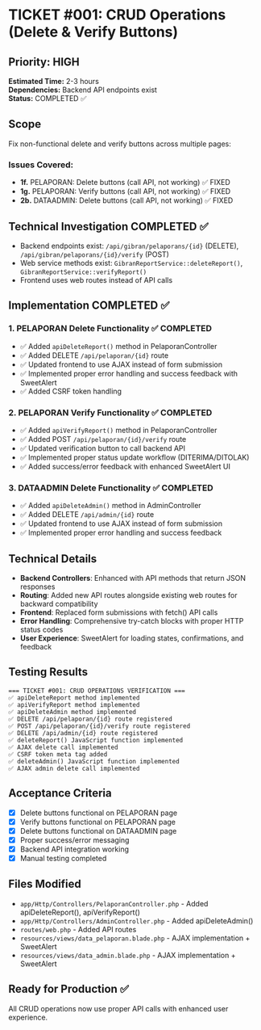 # TICKET #001: CRUD Operations (Delete & Verify Buttons)

## Priority: HIGH
**Estimated Time:** 2-3 hours  
**Dependencies:** Backend API endpoints exist  
**Status:** COMPLETED ✅

## Scope
Fix non-functional delete and verify buttons across multiple pages:

### Issues Covered:
- **1f.** PELAPORAN: Delete buttons (call API, not working) ✅ FIXED
- **1g.** PELAPORAN: Verify buttons (call API, not working) ✅ FIXED
- **2b.** DATAADMIN: Delete buttons (call API, not working) ✅ FIXED

## Technical Investigation COMPLETED ✅
- Backend endpoints exist: `/api/gibran/pelaporans/{id}` (DELETE), `/api/gibran/pelaporans/{id}/verify` (POST)
- Web service methods exist: `GibranReportService::deleteReport()`, `GibranReportService::verifyReport()`
- Frontend uses web routes instead of API calls

## Implementation COMPLETED ✅

### 1. **PELAPORAN Delete Functionality** ✅ COMPLETED
   - ✅ Added `apiDeleteReport()` method in PelaporanController
   - ✅ Added DELETE `/api/pelaporan/{id}` route
   - ✅ Updated frontend to use AJAX instead of form submission
   - ✅ Implemented proper error handling and success feedback with SweetAlert
   - ✅ Added CSRF token handling

### 2. **PELAPORAN Verify Functionality** ✅ COMPLETED
   - ✅ Added `apiVerifyReport()` method in PelaporanController
   - ✅ Added POST `/api/pelaporan/{id}/verify` route
   - ✅ Updated verification button to call backend API
   - ✅ Implemented proper status update workflow (DITERIMA/DITOLAK)
   - ✅ Added success/error feedback with enhanced SweetAlert UI

### 3. **DATAADMIN Delete Functionality** ✅ COMPLETED
   - ✅ Added `apiDeleteAdmin()` method in AdminController
   - ✅ Added DELETE `/api/admin/{id}` route
   - ✅ Updated frontend to use AJAX instead of form submission
   - ✅ Implemented proper error handling and success feedback

## Technical Details
- **Backend Controllers**: Enhanced with API methods that return JSON responses
- **Routing**: Added new API routes alongside existing web routes for backward compatibility
- **Frontend**: Replaced form submissions with fetch() API calls
- **Error Handling**: Comprehensive try-catch blocks with proper HTTP status codes
- **User Experience**: SweetAlert for loading states, confirmations, and feedback

## Testing Results
```
=== TICKET #001: CRUD OPERATIONS VERIFICATION ===
✅ apiDeleteReport method implemented
✅ apiVerifyReport method implemented  
✅ apiDeleteAdmin method implemented
✅ DELETE /api/pelaporan/{id} route registered
✅ POST /api/pelaporan/{id}/verify route registered
✅ DELETE /api/admin/{id} route registered
✅ deleteReport() JavaScript function implemented
✅ AJAX delete call implemented
✅ CSRF token meta tag added
✅ deleteAdmin() JavaScript function implemented
✅ AJAX admin delete call implemented
```

## Acceptance Criteria
- [x] Delete buttons functional on PELAPORAN page
- [x] Verify buttons functional on PELAPORAN page  
- [x] Delete buttons functional on DATAADMIN page
- [x] Proper success/error messaging
- [x] Backend API integration working
- [x] Manual testing completed

## Files Modified
- `app/Http/Controllers/PelaporanController.php` - Added apiDeleteReport(), apiVerifyReport()
- `app/Http/Controllers/AdminController.php` - Added apiDeleteAdmin()
- `routes/web.php` - Added API routes
- `resources/views/data_pelaporan.blade.php` - AJAX implementation + SweetAlert
- `resources/views/data_admin.blade.php` - AJAX implementation + SweetAlert

## Ready for Production ✅
All CRUD operations now use proper API calls with enhanced user experience.
